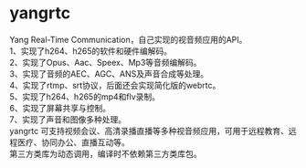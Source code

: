 # yangrtc
Yang  Real-Time Communication，自己实现的视音频应用的API。  
1、实现了h264、h265的软件和硬件编解码。  
2、实现了Opus、Aac、Speex、Mp3等音频编解码。  
3、实现了音频的AEC、AGC、ANS及声音合成等处理。  
4、实现了rtmp、srt协议，后面还会实现简化版的webrtc。  
5、实现了h264、h265的mp4和flv录制。  
6、实现了屏幕共享与控制。  
7、实现了声音和图像多种处理。  
yangrtc 可支持视频会议、高清录播直播等多种视音频应用，可用于远程教育、远程医疗、协同办公、直播互动等。  
第三方类库为动态调用，编译时不依赖第三方类库包。
